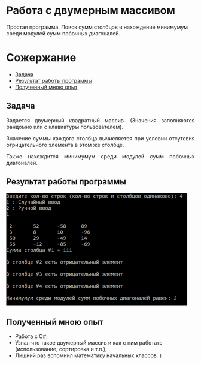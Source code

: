 # Работа с двумерным массивом
Простая программа. Поиск сумм столбцов и нахождение минимумум среди модулей сумм побочных диагоналей.
<h1>Сожержание</h1>
  <ul>
    <li><a href="#task">Задача</a></li>
    <li><a href="#result">Результат работы программы</a></li>
    <li><a href="#experience">Полученный мною опыт</a></li>
  </ul>
<h2 id="task">Задача</h2>
<p align="justify">
  Задается двумерный квадратный массив. (Значения заполняются рандомно или с клавиатуры пользователем).
</p>
<p align="justify">
  Значение суммы каждого столбца вычисляется при условии отсутсвия отрицательного элемента в этом же столбце.
</p>
<p align="justify">
  Также нахождится минимумум среди модулей сумм побочных диагоналей.
</p>
<h2 id="result">Результат работы программы</h2>
<img src="screen.png" alt="screen">
<h2 id="experience">Полученный мною опыт</h2>
  <ul>
    <li>Работа с C#;</li>
    <li>Узнал что такое двумерный массив и как с ним работать (использование, сортировка и т.п.);</li>
    <li>Лишний раз вспомнил математику начальных классов :)</li>
  </ul>
